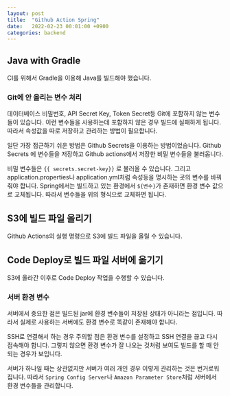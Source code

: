 ```yaml
---
layout: post
title:  "Github Action Spring"
date:   2022-02-23 00:01:00 +0900
categories: backend
---
```


## Java with Gradle

CI를 위해서 Gradle을 이용해 Java를 빌드해야 했습니다.

### Git에 안 올리는 변수 처리
데이터베이스 비밀번호, API Secret Key, Token Secret등 Git에 포함하지 않는 변수들이 있습니다.
이런 변수들을 사용하는데 포함하지 않은 경우 빌드에 실패하게 됩니다. 따라서 속성값을 따로
저장하고 관리하는 방법이 필요합니다.

일단 가장 접근하기 쉬운 방법은 Github Secrets을 이용하는 방법이었습니다.
Github Secrets 에 변수들을 저장하고 Github actions에서 저장한 비밀 변수들을 불러옵니다.

비밀 변수들은 `{{ secrets.secret-key}}` 로 불러올 수 있습니다.
그리고 application.properties나 application.yml처럼 속성등을 명시하는 곳의 변수를 바꿔줘야 합니다.
Spring에서는 빌드하고 있는 환경에서 `${변수}`가 존재하면 환경 변수 값으로 교체됩니다.
따라서 변수들을 위의 형식으로 교체하면 됩니다.

## S3에 빌드 파일 올리기
Github Actions의 실행 명령으로 S3에 빌드 파일을 올릴 수 있습니다.

## Code Deploy로 빌드 파일 서버에 옮기기
S3에 올라간 이후로 Code Deploy 작업을 수행할 수 있습니다.

### 서버 환경 변수
서버에서 중요한 점은 빌드된 jar에 환경 변수들이 저장된 상태가 아니라는 점입니다.
따라서 실제로 사용하는 서버에도 환경 변수로 똑같이 존재해야 합니다.

SSH로 연결해서 하는 경우 주의할 점은 환경 변수를 설정하고 SSH 연결을 끊고 다시 접속해야 합니다.
그렇지 않으면 환경 변수가 잘 나오는 것처럼 보여도 빌드를 할 때 안되는 경우가 보입니다.

서버가 하나일 때는 상관없지만 서버가 여러 개인 경우 이렇게 관리하는 것은 번거로워집니다.
따라서 `Spring Config Server`나 `Amazon Parameter Store`처럼 서버에서 환경 변수들을 관리합니다.






